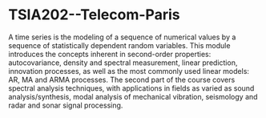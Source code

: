 # TSIA202--Telecom-Paris

A time series is the modeling of a sequence of numerical values by a sequence of statistically dependent random variables. This module introduces the concepts inherent in second-order properties: autocovariance, density and spectral measurement, linear prediction, innovation processes, as well as the most commonly used linear models: AR, MA and ARMA processes. The second part of the course covers spectral analysis techniques, with applications in fields as varied as sound analysis/synthesis, modal analysis of mechanical vibration, seismology and radar and sonar signal processing.
